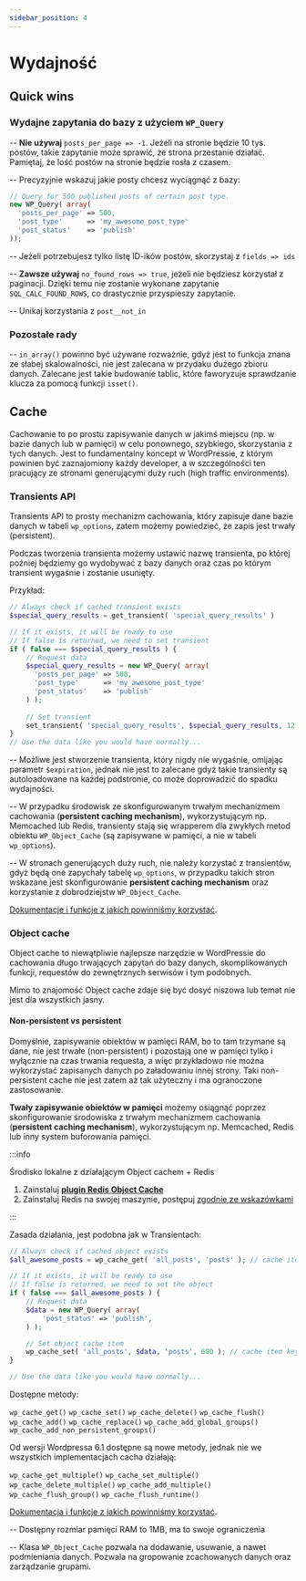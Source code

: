 ```yaml
---
sidebar_position: 4
---
```


# Wydajność

## Quick wins

### Wydajne zapytania do bazy z użyciem `WP_Query`

-- **Nie używaj** `posts_per_page => -1`. Jeżeli na stronie będzie 10 tys. postów, takie zapytanie może sprawić, że strona przestanie działać. Pamiętaj, że lość postów na stronie będzie rosła z czasem.

-- Precyzyjnie wskazuj jakie posty chcesz wyciągnąć z bazy:

````php
// Query for 500 published posts of certain post type.
new WP_Query( array(
  'posts_per_page' => 500,
  'post_type'      => 'my_awesome_post_type'
  'post_status'    => 'publish'
));
````

-- Jeżeli potrzebujesz tylko listę ID-ików postów, skorzystaj z `fields => ids`

-- **Zawsze używaj** `no_found_rows => true`, jeżeli nie będziesz korzystał z paginacji. Dzięki temu nie zostanie wykonane zapytanie `SQL_CALC_FOUND_ROWS`, co drastycznie przyspieszy zapytanie.

-- Unikaj korzystania z `post__not_in`

### Pozostałe rady

-- `in_array()` powinno być używane rozważnie, gdyż jest to funkcja znana ze słabej skalowalności, nie jest zalecana w przydaku dużego zbioru danych. Zalecane jest takie budowanie tablic, które faworyzuje sprawdzanie klucza za pomocą funkcji `isset()`.

## Cache

Cachowanie to po prostu zapisywanie danych w jakimś miejscu (np. w bazie danych lub w pamięci) w celu ponownego, szybkiego, skorzystania z tych danych. Jest to fundamentalny koncept w WordPressie, z którym powinien być zaznajomiony każdy developer, a w szczególności ten pracujący ze stronami generującymi duży ruch (high traffic environments).

### Transients API

Transients API to prosty mechanizm cachowania, który zapisuje dane bazie danych w tabeli `wp_options`, zatem możemy powiedzieć, że zapis jest trwały (persistent).

Podczas tworzenia transienta możemy ustawić nazwę transienta, po której poźniej będziemy go wydobywać z bazy danych oraz czas po którym transient wygaśnie i zostanie usunięty.

Przykład:

````php
// Always check if cached transient exists
$special_query_results = get_transient( 'special_query_results' )

// If it exists, it will be ready to use
// If false is returned, we need to set transient
if ( false === $special_query_results ) {
    // Request data
    $special_query_results = new WP_Query( array(
      'posts_per_page' => 500,
      'post_type'      => 'my_awesome_post_type'
      'post_status'    => 'publish'
    ) );
    
    // Set transient
    set_transient( 'special_query_results', $special_query_results, 12 * HOUR_IN_SECONDS );
}
// Use the data like you would have normally...
````

-- Możliwe jest stworzenie transienta, który nigdy nie wygaśnie, omijając parametr `$expiration`, jednak nie jest to zalecane gdyż takie transienty są autoloadowane na każdej podstronie, co może doprowadzić do spadku wydajności.

-- W przypadku środowisk ze skonfigurowanym trwałym mechanizmem cachowania (**persistent caching mechanism**), wykorzystującym np. Memcached lub Redis, transienty stają się wrapperem dla zwykłych metod obiektu `WP_Object_Cache` (są zapisywane w pamięci, a nie w tabeli `wp_options`).

-- W stronach generujących duży ruch, nie należy korzystać z transientów, gdyż będą one zapychały tabelę `wp_options`, w przypadku takich stron wskazane jest skonfigurowanie **persistent caching mechanism** oraz korzystanie z dobrodziejstw `WP_Object_Cache`.


[Dokumentacje i funkcje z jakich powinniśmy korzystać](https://developer.wordpress.org/apis/transients/).

### Object cache

Object cache to niewątpliwie najlepsze narzędzie w WordPressie do cachowania długo trwających zapytań do bazy danych, skomplikowanych funkcji, requestów do zewnętrznych serwisów i tym podobnych. 

Mimo to znajomość Object cache zdaje się być dosyć niszowa lub temat nie jest dla wszystkich jasny.

#### Non-persistent vs persistent

Domyślnie, zapisywanie obiektów w pamięci RAM, bo to tam trzymane są dane, nie jest trwałe (non-persistent) i pozostają one w pamięci tylko i wyłącznie na czas trwania requesta, a więc przykładowo nie można wykorzystać zapisanych danych po załadowaniu innej strony. Taki non-persistent cache nie jest zatem aż tak użyteczny i ma ogranoczone zastosowanie.

**Twały zapisywanie obiektów w pamięci** możemy osiągnąć poprzez skonfigurowanie środowiska z trwałym mechanizmem cachowania (**persistent caching mechanism**), wykorzystującym np. Memcached, Redis lub inny system buforowania pamięci.

:::info

Środisko lokalne z działającym Object cachem  + Redis

1. Zainstaluj **[plugin Redis Object Cache](https://wordpress.org/plugins/redis-cache/)**
2. Zainstaluj Redis na swojej maszynie, postępuj [zgodnie ze wskazówkami](https://redis.io/docs/getting-started/installation/)

:::

Zasada działania, jest podobna jak w Transientach:

````php
// Always check if cached object exists
$all_awesome_posts = wp_cache_get( 'all_posts', 'posts' ); // cache item key, cache item group

// If it exists, it will be ready to use
// If false is returned, we need to set the object
if ( false === $all_awesome_posts ) {
    // Request data
    $data = new WP_Query( array(
        'post_status' => 'publish',
    ) );

    // Set object cache item
    wp_cache_set( 'all_posts', $data, 'posts', 600 ); // cache item key, data, cache item group, expire value
}

// Use the data like you would have normally...
````

Dostępne metody:

`wp_cache_get()`
`wp_cache_set()`
`wp_cache_delete()`
`wp_cache_flush()`
`wp_cache_add()`
`wp_cache_replace()`
`wp_cache_add_global_groups()`
`wp_cache_add_non_persistent_groups()`

Od wersji Wordpressa 6.1 dostępne są nowe metody, jednak nie we wszystkich implementacjach cacha działają:

`wp_cache_get_multiple()`
`wp_cache_set_multiple()`
`wp_cache_delete_multiple()`
`wp_cache_add_multiple()`
`wp_cache_flush_group()`
`wp_cache_flush_runtime()`

[Dokumentacja i funkcje z jakich powinniśmy korzystać](https://developer.wordpress.org/reference/classes/wp_object_cache/).

-- Dostępny rozmiar pamięci RAM to 1MB, ma to swoje ograniczenia

-- Klasa `WP_Object_Cache` pozwala na dodawanie, usuwanie, a nawet podmieniania danych. Pozwala na gropowanie zcachowanych danych oraz zarządzanie grupami.